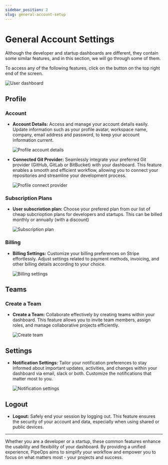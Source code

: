 ```yaml
---
sidebar_position: 2
slug: general-account-setup
---
```


# General Account Settings

Although the developer and startup dashboards are different, they contain some similar features, and in this section, we will go through some of them.

To access any of the following features, click on the button on the top right end of the screen.

![User dashboard](https://pub-30c11acc143348fcae20835653c5514d.r2.dev//20/27/profile_Page_0875479f63.png)

## Profile

### Account

- **Account Details:**
  Access and manage your account details easily. Update information such as your profile avatar, workspace name, company, email address and password, to keep your account information current.

  ![Profile account details](https://pub-30c11acc143348fcae20835653c5514d.r2.dev//20/27/account_b42d783b29.png)

- **Connected Git Provider:**
  Seamlessly integrate your preferred Git provider (GitHub, GitLab or BitBucket) with your dashboard. This feature enables a smooth and efficient workflow, allowing you to connect your repositories and streamline your development process.

  ![Profile connect provider](https://pub-30c11acc143348fcae20835653c5514d.r2.dev//20/27/git_Provider_673490ebd3.png)

### Subscription Plans

- **User subscriotion plan:**
  Choose your prefered plan from our list of cheap subcrioption plans for developers and startups. This can be billed monthly or annually (with a discount)

  ![Subscription plan](https://pub-30c11acc143348fcae20835653c5514d.r2.dev//20/27/subscription_f0c64a4518.png)

### Billing

- **Billing Settings:**
  Customize your billing preferences on Stripe effortlessly. Adjust settings related to payment methods, invoicing, and other billing details according to your choice.

  ![Billing settings](https://pub-30c11acc143348fcae20835653c5514d.r2.dev//20/27/billing_c07b7292ee.png)

## Teams

### Create a Team

- **Create a Team:**
  Collaborate effectively by creating teams within your dashboard. This feature allows you to invite team members, assign roles, and manage collaborative projects efficiently.

  ![Create team](https://pub-30c11acc143348fcae20835653c5514d.r2.dev//20/27/teams_46a56125b1.png)

## Settings

- **Notification Settings:**
  Tailor your notification preferences to stay informed about important updates, activities, and changes within your dashboard via email, slack or both. Customize the notifications that matter most to you.

  ![Notification settings](https://pub-30c11acc143348fcae20835653c5514d.r2.dev//20/27/settings_5d4f56cf38.png)

## Logout

- **Logout:**
  Safely end your session by logging out. This feature ensures the security of your account and data, especially when using shared or public devices.

---

Whether you are a developer or a startup, these common features enhance the usability and flexibility of your dashboard. By providing a unified experience, PipeOps aims to simplify your workflow and empower you to focus on what matters most - your projects and success.
